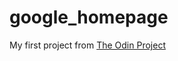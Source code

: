# google_homepage
My first project from <a href= "http://www.theodinproject.com/web-development-101/html-css?ref=lnav">The Odin Project</a>
